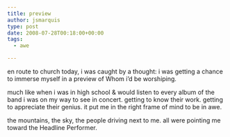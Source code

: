 ```yaml
---
title: preview
author: jsmarquis
type: post
date: 2008-07-28T00:18:00+00:00
tags:
  - awe

---
```

en route to church today, i was caught by a thought:
i was getting a chance to immerse myself in a preview of Whom i&#8217;d be worshiping.

much like when i was in high school & would listen to every album of the band i was on my way to see in concert.
getting to know their work.
getting to appreciate their genius.
it put me in the right frame of mind to be in awe.

the mountains, the sky, the people driving next to me.
all were pointing me toward the Headline Performer.